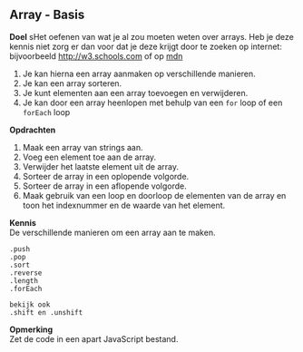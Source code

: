 ## Array - Basis
**Doel**
sHet oefenen van wat je al zou moeten weten over arrays. Heb je deze kennis niet zorg er dan voor dat je deze krijgt door te zoeken op internet: bijvoorbeeld http://w3.schools.com of op [mdn](https://developer.mozilla.org)

1. Je kan hierna een array aanmaken op verschillende manieren.
2. Je kan een array sorteren.
3. Je kunt elementen aan een array toevoegen en verwijderen.
4. Je kan door een array heenlopen met behulp van een ```for``` loop of een ```forEach``` loop

**Opdrachten**
1. Maak een array van strings aan.
2. Voeg een element toe aan de array.
3. Verwijder het laatste element uit de array.
4. Sorteer de array in een oplopende volgorde.
5. Sorteer de array in een aflopende volgorde.
6. Maak gebruik van een loop en doorloop de
   elementen van de array en toon het indexnummer
   en de waarde van het element.

**Kennis**  
De verschillende manieren om een array aan te maken.  
```
.push  
.pop  
.sort  
.reverse  
.length
.forEach

bekijk ook
.shift en .unshift
```


**Opmerking**  
Zet de code in een apart JavaScript bestand.

